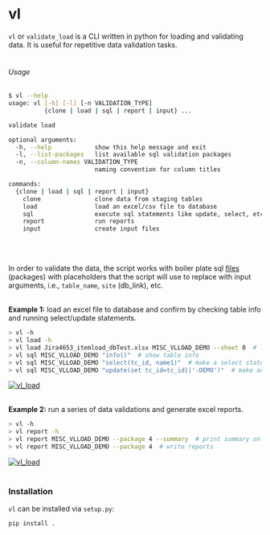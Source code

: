 # vl

`vl` or `validate_load` is a CLI written in python for loading and validating data. It is useful for repetitive data validation tasks.
<br/><br/>

###### Usage
```sh
$ vl --help
usage: vl [-h] [-l] [-n VALIDATION_TYPE]
          {clone | load | sql | report | input} ...

validate load

optional arguments:
  -h, --help            show this help message and exit
  -l, --list-packages   list available sql validation packages
  -n, --column-names VALIDATION_TYPE
                        naming convention for column titles

commands:
  {clone | load | sql | report | input}
    clone               clone data from staging tables
    load                load an excel/csv file to database
    sql                 execute sql statements like update, select, etc
    report              run reports
    input               create input files
```
<br/><br/>

In order to validate the data, the script works with boiler plate sql [files](https://stash.nov.com:8443/projects/CDM/repos/validate-load-sql/browse) (packages) with placeholders that the script will use to replace with input arguments, i.e., `table_name`, `site` (db_link), etc.
<br/><br/>

**Example 1:** load an excel file to database and confirm by checking table info and running select/update statements.
```sh
> vl -h
> vl load -h
> vl load Jira4653_itemload_dbTest.xlsx MISC_VLLOAD_DEMO --sheet 0  # load excel file to new table
> vl sql MISC_VLLOAD_DEMO "info()"  # show table info
> vl sql MISC_VLLOAD_DEMO "select(tc_id, name1)"  # make a select statement
> vl sql MISC_VLLOAD_DEMO "update(set tc_id=tc_id||'-DEMO')"  # make an update statement
```
[![vl_load](https://stash.nov.com:8443/projects/CDM/repos/cetdm_python/raw/art/vl_load.gif)](https://drive.google.com/file/d/1Gy31ljHaFssg6rzu03xJ10UZBV_3SIAl/view?usp=sharing)
<br/><br/>

**Example 2:** run a series of data validations and generate excel reports.
```sh
> vl -h
> vl report -h
> vl report MISC_VLLOAD_DEMO --package 4 --summary  # print summary only, no report written
> vl report MISC_VLLOAD_DEMO --package 4  # write reports
```
[![vl_load](https://stash.nov.com:8443/projects/CDM/repos/cetdm_python/raw/art/vl_report.gif)](https://drive.google.com/open?id=137gwJpSeF1aZfk1bOeykIHIew--rB7ln)
<br/><br/>

### Installation
`vl` can be installed via `setup.py`:

``` sh
pip install .
```
